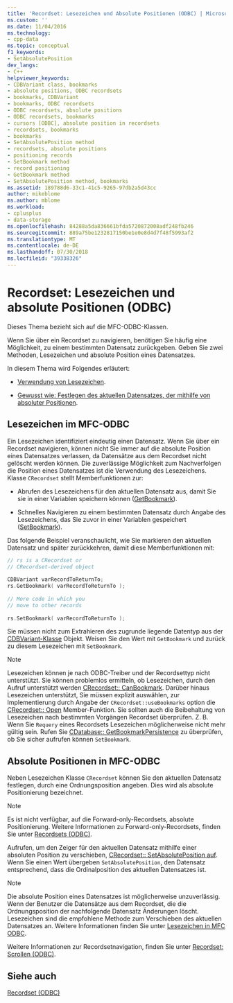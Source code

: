 ```yaml
---
title: 'Recordset: Lesezeichen und Absolute Positionen (ODBC) | Microsoft-Dokumentation'
ms.custom: ''
ms.date: 11/04/2016
ms.technology:
- cpp-data
ms.topic: conceptual
f1_keywords:
- SetAbsolutePosition
dev_langs:
- C++
helpviewer_keywords:
- CDBVariant class, bookmarks
- absolute positions, ODBC recordsets
- bookmarks, CDBVariant
- bookmarks, ODBC recordsets
- ODBC recordsets, absolute positions
- ODBC recordsets, bookmarks
- cursors [ODBC], absolute position in recordsets
- recordsets, bookmarks
- bookmarks
- SetAbsolutePosition method
- recordsets, absolute positions
- positioning records
- SetBookmark method
- record positioning
- GetBookmark method
- SetAbsolutePosition method, bookmarks
ms.assetid: 189788d6-33c1-41c5-9265-97db2a5d43cc
author: mikeblome
ms.author: mblome
ms.workload:
- cplusplus
- data-storage
ms.openlocfilehash: 84288a5da836661bfda5720872008adf248fb246
ms.sourcegitcommit: 889a75be1232817150be1e0e8d4d7f48f5993af2
ms.translationtype: MT
ms.contentlocale: de-DE
ms.lasthandoff: 07/30/2018
ms.locfileid: "39338326"
---
```

# <a name="recordset-bookmarks-and-absolute-positions-odbc"></a>Recordset: Lesezeichen und absolute Positionen (ODBC)
Dieses Thema bezieht sich auf die MFC-ODBC-Klassen.  
  
 Wenn Sie über ein Recordset zu navigieren, benötigen Sie häufig eine Möglichkeit, zu einem bestimmten Datensatz zurückgeben. Geben Sie zwei Methoden, Lesezeichen und absolute Position eines Datensatzes.  
  
 In diesem Thema wird Folgendes erläutert:  
  
-   [Verwendung von Lesezeichen](#_core_bookmarks_in_mfc_odbc).  
  
-   [Gewusst wie: Festlegen des aktuellen Datensatzes, der mithilfe von absoluter Positionen](#_core_absolute_positions_in_mfc_odbc).  
  
##  <a name="_core_bookmarks_in_mfc_odbc"></a> Lesezeichen im MFC-ODBC  
 Ein Lesezeichen identifiziert eindeutig einen Datensatz. Wenn Sie über ein Recordset navigieren, können nicht Sie immer auf die absolute Position eines Datensatzes verlassen, da Datensätze aus dem Recordset nicht gelöscht werden können. Die zuverlässige Möglichkeit zum Nachverfolgen die Position eines Datensatzes ist die Verwendung des Lesezeichens. Klasse `CRecordset` stellt Memberfunktionen zur:  
  
-   Abrufen des Lesezeichens für den aktuellen Datensatz aus, damit Sie sie in einer Variablen speichern können ([GetBookmark](../../mfc/reference/crecordset-class.md#getbookmark)).  
  
-   Schnelles Navigieren zu einem bestimmten Datensatz durch Angabe des Lesezeichens, das Sie zuvor in einer Variablen gespeichert ([SetBookmark](../../mfc/reference/crecordset-class.md#setbookmark)).  
  
 Das folgende Beispiel veranschaulicht, wie Sie markieren den aktuellen Datensatz und später zurückkehren, damit diese Memberfunktionen mit:  
  
```cpp  
// rs is a CRecordset or  
// CRecordset-derived object  
  
CDBVariant varRecordToReturnTo;  
rs.GetBookmark( varRecordToReturnTo );  
  
// More code in which you  
// move to other records  
  
rs.SetBookmark( varRecordToReturnTo );  
```  
  
 Sie müssen nicht zum Extrahieren des zugrunde liegende Datentyp aus der [CDBVariant-Klasse](../../mfc/reference/cdbvariant-class.md) Objekt. Weisen Sie den Wert mit `GetBookmark` und zurück zu diesem Lesezeichen mit `SetBookmark`.  
  
> [!NOTE]
>  Lesezeichen können je nach ODBC-Treiber und der Recordsettyp nicht unterstützt. Sie können problemlos ermitteln, ob Lesezeichen, durch den Aufruf unterstützt werden [CRecordset:: CanBookmark](../../mfc/reference/crecordset-class.md#canbookmark). Darüber hinaus Lesezeichen unterstützt, Sie müssen explizit auswählen, zur Implementierung durch Angabe der `CRecordset::useBookmarks` option die [CRecordset:: Open](../../mfc/reference/crecordset-class.md#open) Member-Funktion. Sie sollten auch die Beibehaltung von Lesezeichen nach bestimmten Vorgängen Recordset überprüfen. Z. B. Wenn Sie `Requery` eines Recordsets Lesezeichen möglicherweise nicht mehr gültig sein. Rufen Sie [CDatabase:: GetBookmarkPersistence](../../mfc/reference/cdatabase-class.md#getbookmarkpersistence) zu überprüfen, ob Sie sicher aufrufen können `SetBookmark`.  
  
##  <a name="_core_absolute_positions_in_mfc_odbc"></a> Absolute Positionen in MFC-ODBC  
 Neben Lesezeichen Klasse `CRecordset` können Sie den aktuellen Datensatz festlegen, durch eine Ordnungsposition angeben. Dies wird als absolute Positionierung bezeichnet.  
  
> [!NOTE]
>  Es ist nicht verfügbar, auf die Forward-only-Recordsets, absolute Positionierung. Weitere Informationen zu Forward-only-Recordsets, finden Sie unter [Recordsets (ODBC)](../../data/odbc/recordset-odbc.md).  
  
 Aufrufen, um den Zeiger für den aktuellen Datensatz mithilfe einer absoluten Position zu verschieben, [CRecordset:: SetAbsolutePosition auf](../../mfc/reference/crecordset-class.md#setabsoluteposition). Wenn Sie einen Wert übergeben `SetAbsolutePosition`, den Datensatz entsprechend, dass die Ordinalposition des aktuellen Datensatzes ist.  
  
> [!NOTE]
>  Die absolute Position eines Datensatzes ist möglicherweise unzuverlässig. Wenn der Benutzer die Datensätze aus dem Recordset, die die Ordnungsposition der nachfolgende Datensatz Änderungen löscht. Lesezeichen sind die empfohlene Methode zum Verschieben des aktuellen Datensatzes an. Weitere Informationen finden Sie unter [Lesezeichen in MFC ODBC](#_core_bookmarks_in_mfc_odbc).  
  
 Weitere Informationen zur Recordsetnavigation, finden Sie unter [Recordset: Scrollen (ODBC)](../../data/odbc/recordset-scrolling-odbc.md).  
  
## <a name="see-also"></a>Siehe auch  
 [Recordset (ODBC)](../../data/odbc/recordset-odbc.md)